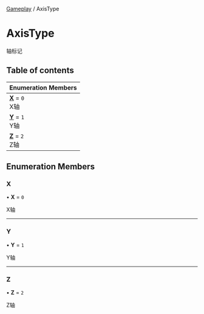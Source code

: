 [Gameplay](../modules/Gameplay.Gameplay.md) / AxisType

# AxisType <Badge type="tip" text="Enumeration" /> <Score text="AxisType" />

轴标记

## Table of contents

| Enumeration Members |
| :-----|
| **[X](Gameplay.AxisType.md#x)** = ``0`` <br> X轴|
| **[Y](Gameplay.AxisType.md#y)** = ``1`` <br> Y轴|
| **[Z](Gameplay.AxisType.md#z)** = ``2`` <br> Z轴|

## Enumeration Members

### X <Score text="X" /> 

• **X** = ``0``

X轴

___

### Y <Score text="Y" /> 

• **Y** = ``1``

Y轴

___

### Z <Score text="Z" /> 

• **Z** = ``2``

Z轴
